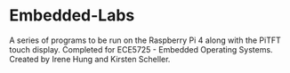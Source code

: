 # Embedded-Labs

A series of programs to be run on the Raspberry Pi 4 along with the PiTFT touch display. Completed for ECE5725 - Embedded Operating Systems. Created by Irene Hung and Kirsten Scheller.
